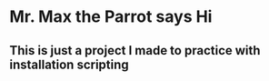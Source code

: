 # Mr. Max the Parrot says Hi

## This is just a project I made to practice with installation scripting
